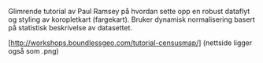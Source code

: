 Glimrende tutorial av Paul Ramsey på hvordan sette opp en robust dataflyt og styling av koropletkart (fargekart). Bruker dynamisk normalisering basert på statistisk beskrivelse av datasettet. 

[http://workshops.boundlessgeo.com/tutorial-censusmap/]
(nettside ligger også som .png)